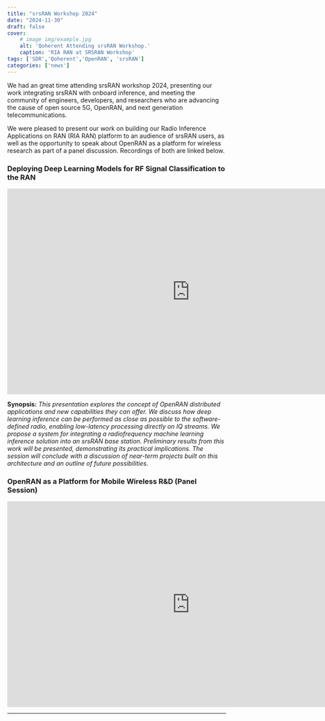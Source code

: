 ```yaml
---
title: "srsRAN Workshop 2024"
date: "2024-11-30"
draft: false
cover:
    # image img/example.jpg
    alt: 'Qoherent Attending srsRAN Workshop.'
    caption: 'RIA RAN at SRSRAN Workshop'
tags: ['SDR','Qoherent','OpenRAN', 'srsRAN']
categories: ['news']
---
```


We had an great time attending srsRAN workshop 2024, presenting our work integrating srsRAN with onboard inference, and meeting the community of engineers, developers, and researchers who are advancing the cause of open source 5G, OpenRAN, and next generation telecommunications.

We were pleased to present our work on building our Radio Inference Applications on RAN (RIA RAN) platform to an audience of srsRAN users, as well as the opportunity to speak about OpenRAN as a platform for wireless research as part of a panel discussion. Recordings of both are linked below.



### Deploying Deep Learning Models for RF Signal Classification to the RAN


<iframe width="840" height="473" src="https://www.youtube.com/embed/CQ0ak4I21qk?si=EmHvpWbYuO6rEUHj" title="YouTube video player" frameborder="0" allow="accelerometer; autoplay; clipboard-write; encrypted-media; gyroscope; picture-in-picture; web-share" referrerpolicy="strict-origin-when-cross-origin" allowfullscreen></iframe>

**Synopsis:** _This presentation explores the concept of OpenRAN distributed applications and new capabilities they can offer. We discuss how deep learning inference can be performed as close as possible to the software-defined radio, enabling low-latency processing directly on IQ streams. We propose a system for integrating a radiofrequency machine learning inference solution into an srsRAN base station. Preliminary results from this work will be presented, demonstrating its practical implications. The session will conclude with a discussion of near-term projects built on this architecture and an outline of future possibilities._


### OpenRAN as a Platform for Mobile Wireless R&D (Panel Session)

<iframe width="840" height="473" src="https://www.youtube.com/embed/2Lq8xTcmzWw?si=I6BxttO3AO6Z9FZb" title="YouTube video player" frameborder="0" allow="accelerometer; autoplay; clipboard-write; encrypted-media; gyroscope; picture-in-picture; web-share" referrerpolicy="strict-origin-when-cross-origin" allowfullscreen></iframe>

----